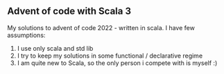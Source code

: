 ## Advent of code with Scala 3

My solutions to advent of code 2022 - written in scala. I have few assumptions:

1. I use only scala and std lib
2. I try to keep my solutions in some functional / declarative regime
3. I am quite new to Scala, so the only person i compete with is myself :)  
